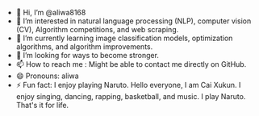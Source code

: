 - 👋 Hi, I’m @aliwa8168
- 👀 I’m interested in natural language processing (NLP), computer vision (CV), Algorithm competitions, and web scraping.
- 🌱 I’m currently learning image classification models, optimization algorithms, and algorithm improvements.
- 💞️ I’m looking for ways to become stronger.
- 📫 How to reach me : Might be able to contact me directly on GitHub.
- 😄 Pronouns: aliwa
- ⚡ Fun fact: I enjoy playing Naruto.
  <!---
  aliwa8168/aliwa8168 is a ✨ special ✨ repository because its `README.md` (this file) appears on your GitHub profile.
  You can click the Preview link to take a look at your changes.
  --->
  Hello everyone, I am Cai Xukun. I enjoy singing, dancing, rapping, basketball, and music. 
  I play Naruto. That's it for life.
